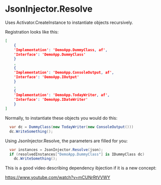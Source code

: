 # JsonInjector.Resolve

Uses Activator.CreateInstance to instantiate objects recursively.

Registration looks like this:
```json
[
    {
    'Implementation': 'DemoApp.DummyClass, af',
    'Interface': 'DemoApp.DummyClass'
    }
    ,
    {
    'Implementation': 'DemoApp.ConsoleOutput, af',
    'Interface': 'DemoApp.IOutput'
    }
    ,
    {
    'Implementation': 'DemoApp.TodayWriter, af',
    'Interface': 'DemoApp.IDateWriter'
    }
]
```

Normally, to instantiate these objects you would do this:
```csharp
  var dc = DummyClass(new TodayWriter(new ConsoleOutput()))
  dc.WriteSomething();
```

Using JsonInjector.Resolve, the parameters are filled for you:
```csharp
  var instances = JsonInjector.Resolve(json);
  if (resolvedInstances["DemoApp.DummyClass"] is IDummyClass dc)
    dc.WriteSomething();
```

This is a good video describing dependency ibjection if it is a new concept:

https://www.youtube.com/watch?v=mCUNrRtVVWY



